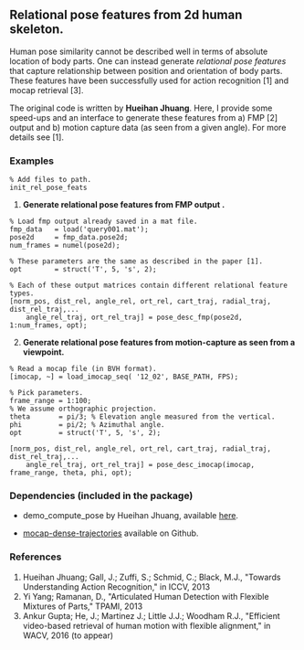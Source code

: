 ## Relational pose features from 2d human skeleton. 

Human pose similarity cannot be described well in terms of absolute location of body parts. One can instead generate *relational pose features* that capture relationship between position and orientation of body parts. These features have been successfully used for action recognition [1] and mocap retrieval [3].

The original code is written by **Hueihan Jhuang**. Here, I provide some speed-ups and an interface to generate these features from a) FMP [2] output and b) motion capture data (as seen from a given angle). For more details see [1].

### Examples
```
% Add files to path.
init_rel_pose_feats
```
1) **Generate relational pose features from FMP output .**
```
% Load fmp output already saved in a mat file.
fmp_data   = load('query001.mat');
pose2d     = fmp_data.pose2d;
num_frames = numel(pose2d);

% These parameters are the same as described in the paper [1].
opt        = struct('T', 5, 's', 2);  

% Each of these output matrices contain different relational feature types.
[norm_pos, dist_rel, angle_rel, ort_rel, cart_traj, radial_traj, dist_rel_traj,...
    angle_rel_traj, ort_rel_traj] = pose_desc_fmp(pose2d, 1:num_frames, opt);
```
2) **Generate relational pose features from motion-capture as seen from a viewpoint.**
```
% Read a mocap file (in BVH format).
[imocap, ~] = load_imocap_seq( '12_02', BASE_PATH, FPS);

% Pick parameters.
frame_range = 1:100;
% We assume orthographic projection. 
theta       = pi/3; % Elevation angle measured from the vertical.
phi         = pi/2; % Azimuthal angle.
opt         = struct('T', 5, 's', 2);

[norm_pos, dist_rel, angle_rel, ort_rel, cart_traj, radial_traj, dist_rel_traj,...
    angle_rel_traj, ort_rel_traj] = pose_desc_imocap(imocap, frame_range, theta, phi, opt);
```

### Dependencies (included in the package)
- demo_compute_pose by Hueihan Jhuang, available [here](http://files.is.tue.mpg.de/jhmdb/demo_compute_pose.zip).

- [mocap-dense-trajectories](https://github.com/jltmtz/mocap-dense-trajectories) available on Github.

### References
1. Hueihan Jhuang; Gall, J.; Zuffi, S.; Schmid, C.; Black, M.J., "Towards Understanding Action Recognition," in ICCV, 2013
2. Yi Yang; Ramanan, D., "Articulated Human Detection with Flexible Mixtures of Parts," TPAMI, 2013
3. Ankur Gupta; He, J.; Martinez J.; Little J.J.; Woodham R.J., "Efficient video-based retrieval of human motion with flexible alignment," in WACV, 2016 (to appear) 
